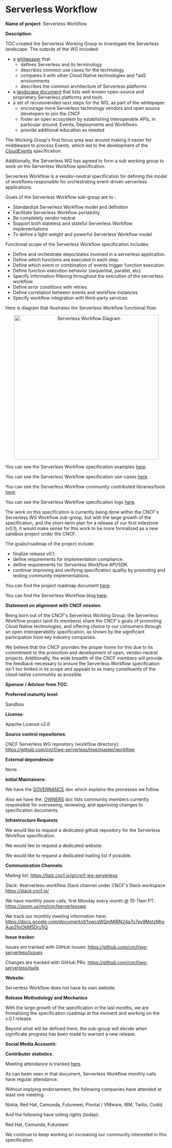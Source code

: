# Serverless Workflow

**Name of project**: Serverless Workflow

**Description**:

TOC created the Serverless Working Group to investigate
the Serverless landscape. The outputs of the WG included:

- a [whitepaper](https://github.com/cncf/wg-serverless/blob/master/whitepapers/serverless-overview/README.md) that:
  - defines Serverless and its terminology
  - describes common use cases for the technology
  - compares it with other Cloud Native technologies and \*aaS environments
  - describes the common architecture of Serverless platforms
- a [landscape document](https://docs.google.com/spreadsheets/d/10rSQ8rMhYDgf_ib3n6kfzwEuoE88qr0amUPRxKbwVCk/edit#gid=0)
  that lists well-known open-source and proprietary Serverless platforms
  and tools
- a set of recommended next steps for the WG, as part of the whitepaper:
  - encourage more Serverless technology vendors and open source developers
    to join the CNCF
  - foster an open ecosystem by establishing interoperable APIs, in particular
    around: Events, Deployments and Workflows
  - provide additional education as needed

The Working Group's first focus area was around making it easier for middleware to process Events,
which led to the development of the [CloudEvents](https://cloudevents.io) specification.

Additionally, the Serverless WG has agreed to form a sub working group to work on
the Serverless Workflow specification.

Serverless Workflow is a vendor-neutral specification for defining the model of workflows responsible for 
orchestrating event-driven serverless applications.

Goals of the Serverless Workflow sub-group are to :

- Standardize Serverless Workflow model and definition
- Facilitate Serverless Workflow portability
- Be completely vendor neutral
- Support both stateless and stateful Serverless Workflow implementations
- To define a light-weight and powerful Serverless Workflow model

Functional scope of the Serverless Workflow specification includes:

- Define and orchestrate steps/states involved in a serverless application.
- Define which functions are executed in each step.
- Define which event or combination of events trigger function execution.
- Define function execution behavior (sequential, parallel, etc).
- Specify information filtering throughout the execution of the serverless workflow.
- Define error conditions with retries.
- Define correlation between events and workflow instances.
- Specify workflow integration with third-party services.

Here is diagram that illustrates the Serverless Workflow functional flow:

<p align="center">
<img src="https://raw.githubusercontent.com/cncf/wg-serverless/master/workflow/spec/media/spec/sample-serverless-workflow2.png" height="450px" alt="Serverless Workflow Diagram"/>
</p>

You can see the Serverless Workflow specification examples
[here](https://github.com/cncf/wg-serverless/blob/master/workflow/spec/examples.md).

You can see the Serverless Workflow specification use-cases
[here](https://github.com/cncf/wg-serverless/blob/master/workflow/spec/usecases.md)

You can see the Serverless Workflow community contributed libraries/tools [here](https://github.com/cncf/wg-serverless/blob/master/workflow/spec/community/open-source.md).

You can see the Serverless Workflow specification logo
[here](https://github.com/cncf/wg-serverless/blob/master/workflow/spec/media/logo-small-text.png).

The work on this specification is currently being done within the
CNCF's Serverless WG Workflow sub-group, but with the large growth of the specification,
and the short-term plan for a release of our first milestone (v0.1), it would make
sense for this work to be more formalized as a new sandbox project under the CNCF.

The goals/roadmap of the project include:

- finalize release v0.1.
- define requirements for implementation compliance.
- define requirements for Serverless Workflow API/SDK.
- continue improving and verifying specification quality by
promoting and testing community implementations.

You can find the project roadmap document [here](https://github.com/cncf/wg-serverless/blob/master/workflow/spec/roadmap.md).

You can find the Serverless Workflow blog [here](https://serverlessworkflow.blogspot.com/).

**Statement on alignment with CNCF mission**:

Being born out of the CNCF's Serverless Working Group, the Serverless Workflow
project (and its members) share the CNCF's goals of promoting Cloud Native
technologies, and offering choice to our consumers through an open
interoperability specification, as shown by the significant participation
from key industry companies.

We believe that the CNCF provides the proper home for this due to its
commitment to the promotion and development of open, vendor-neutral projects.
Additionally, the wide breadth of the CNCF members will provide the feedback
necessary to ensure the Serverless Workflow specification isn't too limited in its
scope and appeals to as many constituents of the cloud native community
as possible.

**Sponsor / Advisor from TOC**:

**Preferred maturity level**:

Sandbox

**License**:

Apache License v2.0

**Source control repositories**:

CNCF Serverless WG repository (workflow directory): https://github.com/cncf/wg-serverless/tree/master/workflow

**External dependencie**:

None

**Initial Maintainers**:

We have the
[GOVERNANCE](https://github.com/cncf/wg-serverless/blob/master/workflow/spec/governance/readme.md)
doc which explains the processes we follow.

Also we have the:
[OWNERS](https://github.com/cncf/wg-serverless/blob/master/workflow/spec/governance/owners.md)
doc lists community members currently responsible for overseeing, reviewing, and approving changes to specification documents.

**Infrastructure Requests**:

We would like to request a dedicated github repository for the Serverless Workflow specification.

We would like to request a dedicated website.

We would like to request a dedicated mailing list if possible.

**Communication Channels**:

Mailing list: https://lists.cncf.io/g/cncf-wg-serverless

Slack: #serverless-workflow Slack channel under CNCF's Slack workspace https://slack.cncf.io/

We have monthly zoom calls, first Monday every month @ 10-11am PT:
https://zoom.us/my/cncfserverlesswg

We track our monthly meeting information here: https://docs.google.com/document/d/1xwcsWQmMiRN24a7o7oy9MstzMroAup31oOkM5Dru1jQ

**Issue tracker**:

Issues are tracked with GitHub Issues: https://github.com/cncf/wg-serverless/issues

Changes are tracked with GitHub PRs: https://github.com/cncf/wg-serverless/pulls

**Website**:

Serverless Workflow does not have its own website.

**Release Methodology and Mechanics**

With the large growth of the specification in the last months, we are formalizing the
specification roadmap at the moment and working on the v.0.1 release.

Beyond what will be defined there, the sub-group will decide when
significate progress has been made to warrant a new release.

**Social Media Accounts**:

**Contributor statistics**:

Meeting attendance is tracked [here](https://docs.google.com/document/d/1xwcsWQmMiRN24a7o7oy9MstzMroAup31oOkM5Dru1jQ/edit#heading=h.g2rizfze8av2).

As can been seen in that document, Serverless Workflow monthly calls have regular
attendance.

Without implying endorsement, the following companies have attended at least
one meeting:

Nokia, Red Hat, Camunda, Futurewei, Pivotal / VMware, IBM, Twilio, Codid

And the following have voting rights (today):

Red Hat, Camunda, Futurewei

We continue to keep working on increasing our community interested in this specification.
